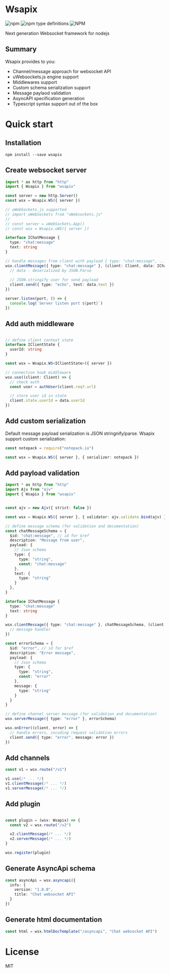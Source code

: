 # Wsapix
<img alt="npm" src="https://img.shields.io/npm/v/wsapix"> <img alt="npm type definitions" src="https://img.shields.io/npm/types/wsapix"> <img alt="NPM" src="https://img.shields.io/npm/l/wsapix">

Next generation Websocket framework for nodejs

## Summary
Wsapix provides to you:
- Channel/message approach for websocket API 
- uWebsockets.js engine support 
- Middlewares support
- Custom schema serialization support
- Message paylaod validation
- AsyncAPI specification generation
- Typescript syntax support out of the box

# Quick start

## Installation

```
npm install --save wsapix
```

## Create websocket server

```ts
import * as http from "http"
import { Wsapix } from "wsapix"

const server = new http.Server()
const wsx = Wsapix.WS({ server })

// uWebSockets.js supported
// import uWebSockets from "uWebsockets.js"
//
// const server = uWebSockets.App()
// const wsx = Wsapix.uWS({ server })

interface IChatMessage {
  type: "chat:message"
  text: string
}

// handle messages from client with payload { type: "chat:message", ... }
wsx.clientMessage({ type: "chat:message" }, (client: Client, data: IChatMessage) => {
  // data - deserialized by JSON.Parse
  
  // JSON.stringify user for send payload 
  client.send({ type: "echo", text: data.text })
})

server.listen(port, () => {
  console.log(`Server listen port ${port}`)
})

```

## Add auth middleware
```ts

// define client context state
interface IClientState {
  userId: string
}

const wsx = Wsapix.WS<IClientState>({ server })

// connection hook middleware
wsx.use((client: Client) => {
  // check auth
  const user = authUser(client.req?.url)

  // store user id in state 
  client.state.userId = data.userId
})
```

## Add custom serialization
Default message payload serialization is JSON stringnify/parse. Wsapix support custom serialization:

```ts
const notepack = require("notepack.io")

const wsx = Wsapix.WS({ server }, { serializer: notepack })
```

## Add payload validation

```ts
import * as http from "http"
import Ajv from "ajv"
import { Wsapix } from "wsapix"


const ajv = new Ajv({ strict: false })

const wsx = Wsapix.WS({ server }, { validator: ajv.validate.bind(ajv) })

// define message schema (for validation and documentation)
const chatMessageSchema = { 
  $id: "chat:message", // id for $ref
  description: "Message from user",
  payload: {
    // Json schema
    type: {
      type: "string",
      const: "chat:message"
    },
    text: {
      type: "string"
    }
  },
}

interface IChatMessage {
  type: "chat:message"
  text: string
}

wsx.clientMessage({ type: "chat:message" }, chatMessageSchema, (client: Client, data: IChatMessage) => {
  // message handler
})

const errorSchema = {
  $id: "error", // id for $ref
  description: "Error message", 
  payload: {
    // Json schema
    type: {
      type: "string",
      const: "error"
    },
    message: {
      type: "string"
    }
  }
}

// define channel server message (for validation and documentation)
wsx.serverMessage({ type: "error" }, errorSchema)

wsx.onError((client, error) => {
  // handle errors, incuding request validation errors
  client.send({ type: "error", message: error })
})
```

## Add channels
```ts
const v1 = wsx.route("/v1")

v1.use(/* ... */)
v1.clientMessage(/* ... */)
v1.serverMessage(/* ... */)
```

## Add plugin
```ts

const plugin = (wsx: Wsapix) => {
  const v2 = wsx.route("/v2")

  v2.clientMessage(/* ... */)
  v2.serverMessage(/* ... */)  
}

wsx.register(plugin)

```

## Generate AsyncApi schema

```ts
const asyncApi = wsx.asyncapi({
  info: {
    version: "1.0.0",
    title: "Chat websocket API"
  }
})
```

## Generate html documentation

```ts
const html = wsx.htmlDocTemplate("/asyncapi", "Chat websocket API")
```
# License
MIT
